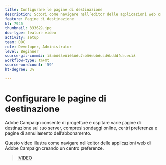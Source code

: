 ```yaml
---
title: Configurare le pagine di destinazione
description: Scopri come navigare nell’editor delle applicazioni web creando un centro preferenze.
feature: Pagine di destinazione
kt: 7945
thumbnail: 333629.jpg
doc-type: feature video
activity: setup
team: DOC
role: Developer, Administrator
level: Beginner
source-git-commit: 15a0093e010306c7ab59ebb6c4d9bdddfd4cec18
workflow-type: tm+mt
source-wordcount: '59'
ht-degree: 3%

---
```



# Configurare le pagine di destinazione

Adobe Campaign consente di progettare e ospitare varie pagine di destinazione sul suo server, compresi sondaggi online, centri preferenza e pagine di annullamento dell’abbonamento.

Questo video illustra come navigare nell’editor delle applicazioni web di Adobe Campaign creando un centro preferenze.

>[!VIDEO](https://video.tv.adobe.com/v/333629?quality=12)
